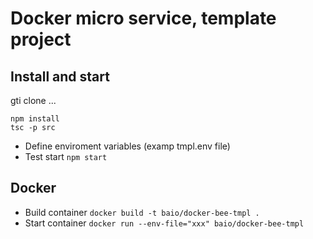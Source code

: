# Docker micro service, template project

## Install and start

gti clone ...

```
npm install
tsc -p src 
```  

+ Define enviroment variables (examp tmpl.env file)
+ Test start `npm start` 

## Docker 

+ Build container `docker build -t baio/docker-bee-tmpl .`
+ Start container `docker run --env-file="xxx" baio/docker-bee-tmpl`